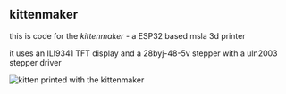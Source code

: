 ## kittenmaker

this is code for the *kittenmaker* - a ESP32 based msla 3d printer


it uses an ILI9341 TFT display and a 28byj-48-5v stepper with a uln2003 stepper driver

![kitten printed with the kittenmaker](https://lh3.googleusercontent.com/NgAY7gCLYuEjRCQWshPUhYnvCPNIZ5qA_oP7uTMQvkCIPf3cCzfyIibXuhb7Z0r6L_IkmiHDpTTck0igWeOACUl0JoVzDgp_z3I9Xj1JEooJsDdZcHkNdFOjyZfPaIVRzwkoUC0nrSlfRLJymkI02QiFqK_ojGYnL0hc3fsoMoPzej653vxd-6OiYj29FtN8IDmxzmkbqjEBKFd4IOSYADpWP-E7CGC-LSBD6YwND1C3cOvR-KH16mbbTPXv0GpvtD24Ap6jBiNRd7jJy3A8NpBIeDLAiLSXhVF56bW1LVGPmY61w2OeHg30giuekKOR24NCt7fW_1RTfDac_AyWbpGyz3GQEr1Gt49Zf1I2B9BVekHsm2Ew1tYw8VEDaGaBeXo_2jhTg1d47xk4TXSaUC6iMd0T8DnTPb5MKYiupTsvl-plPXkejlykBB_uVuzqNnSxFxtJWHD6VBZTwdzB82f-mfO2o3fZ1cSB0JM6D-c-4UUnBpFSqxdA6fwhD-2w6PCIj2dygtkmVLFji4jlxEeCeIix0_unORygkVltT1ywQ7OzCHHL9kABgtE06Fa2vyLSdKt0xdXyEH12XK8kMDwD8R7Hatk9Aq6l2sJxxq4G8CQzHgeOPCVvaUrB4iis6EiaX1L0T6vSKgplenpm5lGY7cDiwtan4nlCR57Rl5Rmrfj9arUbHZ4sBQEr07w1x4c-ivqzJweDl63_rUSfFMUG=w487-h649-no?authuser=0)



